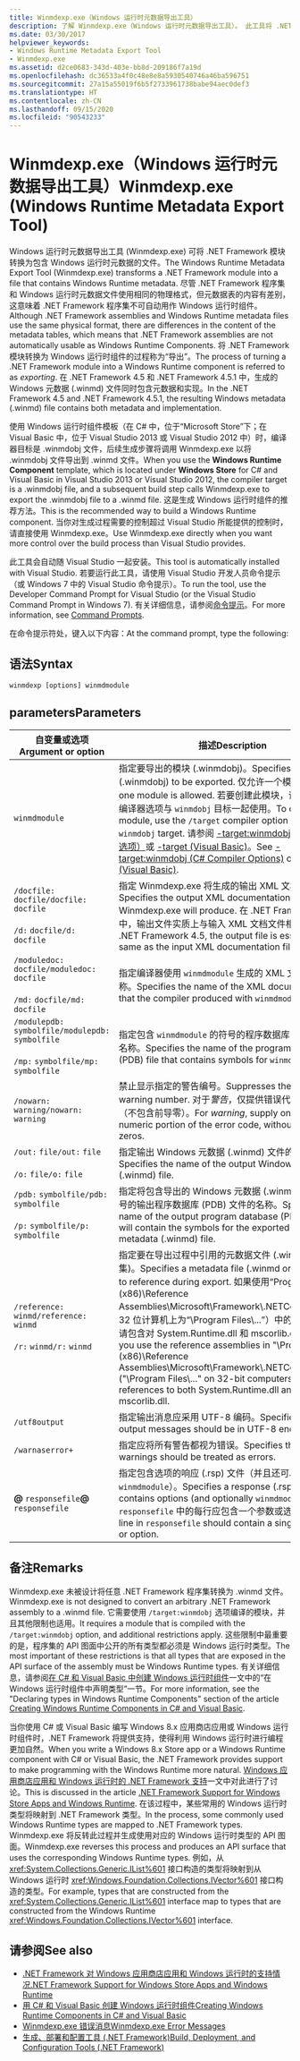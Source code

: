 ```yaml
---
title: Winmdexp.exe（Windows 运行时元数据导出工具）
description: 了解 Winmdexp.exe（Windows 运行时元数据导出工具）。 此工具将 .NET 模块转换为包含 Windows 运行时元数据的文件。
ms.date: 03/30/2017
helpviewer_keywords:
- Windows Runtime Metadata Export Tool
- Winmdexp.exe
ms.assetid: d2ce0683-343d-403e-bb8d-209186f7a19d
ms.openlocfilehash: dc36533a4f0c48e8e8a5930540746a46ba596751
ms.sourcegitcommit: 27a15a55019f6b5f2733961738babe94aec0def3
ms.translationtype: HT
ms.contentlocale: zh-CN
ms.lasthandoff: 09/15/2020
ms.locfileid: "90543233"
---
```

# <a name="winmdexpexe-windows-runtime-metadata-export-tool"></a><span data-ttu-id="0a3fc-104">Winmdexp.exe（Windows 运行时元数据导出工具）</span><span class="sxs-lookup"><span data-stu-id="0a3fc-104">Winmdexp.exe (Windows Runtime Metadata Export Tool)</span></span>
<span data-ttu-id="0a3fc-105">Windows 运行时元数据导出工具 (Winmdexp.exe) 可将 .NET Framework 模块转换为包含 Windows 运行时元数据的文件。</span><span class="sxs-lookup"><span data-stu-id="0a3fc-105">The Windows Runtime Metadata Export Tool (Winmdexp.exe) transforms a .NET Framework module into a file that contains Windows Runtime metadata.</span></span> <span data-ttu-id="0a3fc-106">尽管 .NET Framework 程序集和 Windows 运行时元数据文件使用相同的物理格式，但元数据表的内容有差别，这意味着 .NET Framework 程序集不可自动用作 Windows 运行时组件。</span><span class="sxs-lookup"><span data-stu-id="0a3fc-106">Although .NET Framework assemblies and Windows Runtime metadata files use the same physical format, there are differences in the content of the metadata tables, which means that .NET Framework assemblies are not automatically usable as Windows Runtime Components.</span></span> <span data-ttu-id="0a3fc-107">将 .NET Framework 模块转换为 Windows 运行时组件的过程称为“导出”。</span><span class="sxs-lookup"><span data-stu-id="0a3fc-107">The process of turning a .NET Framework module into a Windows Runtime component is referred to as *exporting*.</span></span> <span data-ttu-id="0a3fc-108">在 .NET Framework 4.5 和 .NET Framework 4.5.1 中，生成的 Windows 元数据 (.winmd) 文件同时包含元数据和实现。</span><span class="sxs-lookup"><span data-stu-id="0a3fc-108">In the .NET Framework 4.5 and .NET Framework 4.5.1, the resulting Windows metadata (.winmd) file contains both metadata and implementation.</span></span>  
  
 <span data-ttu-id="0a3fc-109">使用 Windows 运行时组件模板（在 C# 中，位于“Microsoft Store”下；在 Visual Basic 中，位于 Visual Studio 2013 或 Visual Studio 2012 中）时，编译器目标是 .winmdobj 文件，后续生成步骤将调用 Winmdexp.exe 以将 .winmdobj 文件导出到 .winmd 文件。</span><span class="sxs-lookup"><span data-stu-id="0a3fc-109">When you use the **Windows Runtime Component** template, which is located under **Windows Store** for C# and Visual Basic in Visual Studio 2013 or Visual Studio 2012, the compiler target is a .winmdobj file, and a subsequent build step calls Winmdexp.exe to export the .winmdobj file to a .winmd file.</span></span> <span data-ttu-id="0a3fc-110">这是生成 Windows 运行时组件的推荐方法。</span><span class="sxs-lookup"><span data-stu-id="0a3fc-110">This is the recommended way to build a Windows Runtime component.</span></span> <span data-ttu-id="0a3fc-111">当你对生成过程需要的控制超过 Visual Studio 所能提供的控制时，请直接使用 Winmdexp.exe。</span><span class="sxs-lookup"><span data-stu-id="0a3fc-111">Use Winmdexp.exe directly when you want more control over the build process than Visual Studio provides.</span></span>  
  
 <span data-ttu-id="0a3fc-112">此工具会自动随 Visual Studio 一起安装。</span><span class="sxs-lookup"><span data-stu-id="0a3fc-112">This tool is automatically installed with Visual Studio.</span></span> <span data-ttu-id="0a3fc-113">若要运行此工具，请使用 Visual Studio 开发人员命令提示（或 Windows 7 中的 Visual Studio 命令提示）。</span><span class="sxs-lookup"><span data-stu-id="0a3fc-113">To run the tool, use the Developer Command Prompt for Visual Studio (or the Visual Studio Command Prompt in Windows 7).</span></span> <span data-ttu-id="0a3fc-114">有关详细信息，请参阅[命令提示](developer-command-prompt-for-vs.md)。</span><span class="sxs-lookup"><span data-stu-id="0a3fc-114">For more information, see [Command Prompts](developer-command-prompt-for-vs.md).</span></span>  
  
 <span data-ttu-id="0a3fc-115">在命令提示符处，键入以下内容：</span><span class="sxs-lookup"><span data-stu-id="0a3fc-115">At the command prompt, type the following:</span></span>  
  
## <a name="syntax"></a><span data-ttu-id="0a3fc-116">语法</span><span class="sxs-lookup"><span data-stu-id="0a3fc-116">Syntax</span></span>  
  
```console  
winmdexp [options] winmdmodule  
```  
  
## <a name="parameters"></a><span data-ttu-id="0a3fc-117">parameters</span><span class="sxs-lookup"><span data-stu-id="0a3fc-117">Parameters</span></span>  
  
|<span data-ttu-id="0a3fc-118">自变量或选项</span><span class="sxs-lookup"><span data-stu-id="0a3fc-118">Argument or option</span></span>|<span data-ttu-id="0a3fc-119">描述</span><span class="sxs-lookup"><span data-stu-id="0a3fc-119">Description</span></span>|  
|------------------------|-----------------|  
|`winmdmodule`|<span data-ttu-id="0a3fc-120">指定要导出的模块 (.winmdobj)。</span><span class="sxs-lookup"><span data-stu-id="0a3fc-120">Specifies the module (.winmdobj) to be exported.</span></span> <span data-ttu-id="0a3fc-121">仅允许一个模块。</span><span class="sxs-lookup"><span data-stu-id="0a3fc-121">Only one module is allowed.</span></span> <span data-ttu-id="0a3fc-122">若要创建此模块，请将 `/target` 编译器选项与 `winmdobj` 目标一起使用。</span><span class="sxs-lookup"><span data-stu-id="0a3fc-122">To create this module, use the `/target` compiler option with the `winmdobj` target.</span></span> <span data-ttu-id="0a3fc-123">请参阅 [-target:winmdobj（C# 编译器选项）](../../csharp/language-reference/compiler-options/target-winmdobj-compiler-option.md)或 [-target (Visual Basic)](../../visual-basic/reference/command-line-compiler/target.md)。</span><span class="sxs-lookup"><span data-stu-id="0a3fc-123">See [-target:winmdobj (C# Compiler Options)](../../csharp/language-reference/compiler-options/target-winmdobj-compiler-option.md) or [-target (Visual Basic)](../../visual-basic/reference/command-line-compiler/target.md).</span></span>|  
|<span data-ttu-id="0a3fc-124">`/docfile:` `docfile`</span><span class="sxs-lookup"><span data-stu-id="0a3fc-124">`/docfile:` `docfile`</span></span><br /><br /> <span data-ttu-id="0a3fc-125">`/d:` `docfile`</span><span class="sxs-lookup"><span data-stu-id="0a3fc-125">`/d:` `docfile`</span></span>|<span data-ttu-id="0a3fc-126">指定 Winmdexp.exe 将生成的输出 XML 文档文件。</span><span class="sxs-lookup"><span data-stu-id="0a3fc-126">Specifies the output XML documentation file that Winmdexp.exe will produce.</span></span> <span data-ttu-id="0a3fc-127">在 .NET Framework 4.5 中，输出文件实质上与输入 XML 文档文件相同。</span><span class="sxs-lookup"><span data-stu-id="0a3fc-127">In the .NET Framework 4.5, the output file is essentially the same as the input XML documentation file.</span></span>|  
|<span data-ttu-id="0a3fc-128">`/moduledoc:` `docfile`</span><span class="sxs-lookup"><span data-stu-id="0a3fc-128">`/moduledoc:` `docfile`</span></span><br /><br /> <span data-ttu-id="0a3fc-129">`/md:` `docfile`</span><span class="sxs-lookup"><span data-stu-id="0a3fc-129">`/md:` `docfile`</span></span>|<span data-ttu-id="0a3fc-130">指定编译器使用 `winmdmodule` 生成的 XML 文档文件的名称。</span><span class="sxs-lookup"><span data-stu-id="0a3fc-130">Specifies the name of the XML documentation file that the compiler produced with `winmdmodule`.</span></span>|  
|<span data-ttu-id="0a3fc-131">`/modulepdb:` `symbolfile`</span><span class="sxs-lookup"><span data-stu-id="0a3fc-131">`/modulepdb:` `symbolfile`</span></span><br /><br /> <span data-ttu-id="0a3fc-132">`/mp:` `symbolfile`</span><span class="sxs-lookup"><span data-stu-id="0a3fc-132">`/mp:` `symbolfile`</span></span>|<span data-ttu-id="0a3fc-133">指定包含 `winmdmodule` 的符号的程序数据库 (PDB) 文件的名称。</span><span class="sxs-lookup"><span data-stu-id="0a3fc-133">Specifies the name of the program database (PDB) file that contains symbols for `winmdmodule`.</span></span>|  
|<span data-ttu-id="0a3fc-134">`/nowarn:` `warning`</span><span class="sxs-lookup"><span data-stu-id="0a3fc-134">`/nowarn:` `warning`</span></span>|<span data-ttu-id="0a3fc-135">禁止显示指定的警告编号。</span><span class="sxs-lookup"><span data-stu-id="0a3fc-135">Suppresses the specified warning number.</span></span> <span data-ttu-id="0a3fc-136">对于*警告*，仅提供错误代码的数字部分（不包含前导零）。</span><span class="sxs-lookup"><span data-stu-id="0a3fc-136">For *warning*, supply only the numeric portion of the error code, without leading zeros.</span></span>|  
|<span data-ttu-id="0a3fc-137">`/out:` `file`</span><span class="sxs-lookup"><span data-stu-id="0a3fc-137">`/out:` `file`</span></span><br /><br /> <span data-ttu-id="0a3fc-138">`/o:` `file`</span><span class="sxs-lookup"><span data-stu-id="0a3fc-138">`/o:` `file`</span></span>|<span data-ttu-id="0a3fc-139">指定输出 Windows 元数据 (.winmd) 文件的名称。</span><span class="sxs-lookup"><span data-stu-id="0a3fc-139">Specifies the name of the output Windows metadata (.winmd) file.</span></span>|  
|<span data-ttu-id="0a3fc-140">`/pdb:` `symbolfile`</span><span class="sxs-lookup"><span data-stu-id="0a3fc-140">`/pdb:` `symbolfile`</span></span><br /><br /> <span data-ttu-id="0a3fc-141">`/p:` `symbolfile`</span><span class="sxs-lookup"><span data-stu-id="0a3fc-141">`/p:` `symbolfile`</span></span>|<span data-ttu-id="0a3fc-142">指定将包含导出的 Windows 元数据 (.winmd) 文件的符号的输出程序数据库 (PDB) 文件的名称。</span><span class="sxs-lookup"><span data-stu-id="0a3fc-142">Specifies the name of the output program database (PDB) file that will contain the symbols for the exported Windows metadata (.winmd) file.</span></span>|  
|<span data-ttu-id="0a3fc-143">`/reference:` `winmd`</span><span class="sxs-lookup"><span data-stu-id="0a3fc-143">`/reference:` `winmd`</span></span><br /><br /> <span data-ttu-id="0a3fc-144">`/r:` `winmd`</span><span class="sxs-lookup"><span data-stu-id="0a3fc-144">`/r:` `winmd`</span></span>|<span data-ttu-id="0a3fc-145">指定要在导出过程中引用的元数据文件 (.winmd 或程序集)。</span><span class="sxs-lookup"><span data-stu-id="0a3fc-145">Specifies a metadata file (.winmd or assembly) to reference during export.</span></span> <span data-ttu-id="0a3fc-146">如果使用“Program Files (x86)\Reference Assemblies\Microsoft\Framework\\.NETCore\v4.5”（在 32 位计算机上为“\Program Files\\...”）中的引用程序集，请包含对 System.Runtime.dll 和 mscorlib.dll 的引用。</span><span class="sxs-lookup"><span data-stu-id="0a3fc-146">If you use the reference assemblies in "\Program Files (x86)\Reference Assemblies\Microsoft\Framework\\.NETCore\v4.5" ("\Program Files\\..." on 32-bit computers), include references to both System.Runtime.dll and mscorlib.dll.</span></span>|  
|`/utf8output`|<span data-ttu-id="0a3fc-147">指定输出消息应采用 UTF-8 编码。</span><span class="sxs-lookup"><span data-stu-id="0a3fc-147">Specifies that output messages should be in UTF-8 encoding.</span></span>|  
|`/warnaserror+`|<span data-ttu-id="0a3fc-148">指定应将所有警告都视为错误。</span><span class="sxs-lookup"><span data-stu-id="0a3fc-148">Specifies that all warnings should be treated as errors.</span></span>|  
|<span data-ttu-id="0a3fc-149">**@** `responsefile`</span><span class="sxs-lookup"><span data-stu-id="0a3fc-149">**@** `responsefile`</span></span>|<span data-ttu-id="0a3fc-150">指定包含选项的响应 (.rsp) 文件（并且还可以选择指定 `winmdmodule`）。</span><span class="sxs-lookup"><span data-stu-id="0a3fc-150">Specifies a response (.rsp) file that contains options (and optionally `winmdmodule`).</span></span> <span data-ttu-id="0a3fc-151">`responsefile` 中的每行应包含一个参数或选项。</span><span class="sxs-lookup"><span data-stu-id="0a3fc-151">Each line in `responsefile` should contain a single argument or option.</span></span>|  
  
## <a name="remarks"></a><span data-ttu-id="0a3fc-152">备注</span><span class="sxs-lookup"><span data-stu-id="0a3fc-152">Remarks</span></span>  
 <span data-ttu-id="0a3fc-153">Winmdexp.exe 未被设计将任意 .NET Framework 程序集转换为 .winmd 文件。</span><span class="sxs-lookup"><span data-stu-id="0a3fc-153">Winmdexp.exe is not designed to convert an arbitrary .NET Framework assembly to a .winmd file.</span></span> <span data-ttu-id="0a3fc-154">它需要使用 `/target:winmdobj` 选项编译的模块，并且其他限制也适用。</span><span class="sxs-lookup"><span data-stu-id="0a3fc-154">It requires a module that is compiled with the `/target:winmdobj` option, and additional restrictions apply.</span></span> <span data-ttu-id="0a3fc-155">这些限制中最重要的是，程序集的 API 图面中公开的所有类型都必须是 Windows 运行时类型。</span><span class="sxs-lookup"><span data-stu-id="0a3fc-155">The most important of these restrictions is that all types that are exposed in the API surface of the assembly must be Windows Runtime types.</span></span> <span data-ttu-id="0a3fc-156">有关详细信息，请参阅[在 C# 和 Visual Basic 中创建 Windows 运行时组件](/previous-versions/br230301(v=vs.110))一文中的“在 Windows 运行时组件中声明类型”一节。</span><span class="sxs-lookup"><span data-stu-id="0a3fc-156">For more information, see the "Declaring types in Windows Runtime Components" section of the article [Creating Windows Runtime Components in C# and Visual Basic](/previous-versions/br230301(v=vs.110)).</span></span>
  
 <span data-ttu-id="0a3fc-157">当你使用 C# 或 Visual Basic 编写 Windows 8.x 应用商店应用或 Windows 运行时组件时，.NET Framework 将提供支持，使得利用 Windows 运行时进行编程更加自然。</span><span class="sxs-lookup"><span data-stu-id="0a3fc-157">When you write a Windows 8.x Store app or a Windows Runtime component with C# or Visual Basic, the .NET Framework provides support to make programming with the Windows Runtime more natural.</span></span> <span data-ttu-id="0a3fc-158">[Windows 应用商店应用和 Windows 运行时的 .NET Framework 支持](../../standard/cross-platform/support-for-windows-store-apps-and-windows-runtime.md)一文中对此进行了讨论。</span><span class="sxs-lookup"><span data-stu-id="0a3fc-158">This is discussed in the article [.NET Framework Support for Windows Store Apps and Windows Runtime](../../standard/cross-platform/support-for-windows-store-apps-and-windows-runtime.md).</span></span> <span data-ttu-id="0a3fc-159">在该过程中，某些常用的 Windows 运行时类型将映射到 .NET Framework 类型。</span><span class="sxs-lookup"><span data-stu-id="0a3fc-159">In the process, some commonly used Windows Runtime types are mapped to .NET Framework types.</span></span> <span data-ttu-id="0a3fc-160">Winmdexp.exe 将反转此过程并生成使用对应的 Windows 运行时类型的 API 图面。</span><span class="sxs-lookup"><span data-stu-id="0a3fc-160">Winmdexp.exe reverses this process and produces an API surface that uses the corresponding Windows Runtime types.</span></span> <span data-ttu-id="0a3fc-161">例如，从 <xref:System.Collections.Generic.IList%601> 接口构造的类型将映射到从 Windows 运行时 <xref:Windows.Foundation.Collections.IVector%601> 接口构造的类型。</span><span class="sxs-lookup"><span data-stu-id="0a3fc-161">For example, types that are constructed from the <xref:System.Collections.Generic.IList%601> interface map to types that are constructed from the Windows Runtime <xref:Windows.Foundation.Collections.IVector%601> interface.</span></span>  
  
## <a name="see-also"></a><span data-ttu-id="0a3fc-162">请参阅</span><span class="sxs-lookup"><span data-stu-id="0a3fc-162">See also</span></span>

- [<span data-ttu-id="0a3fc-163">.NET Framework 对 Windows 应用商店应用和 Windows 运行时的支持情况</span><span class="sxs-lookup"><span data-stu-id="0a3fc-163">.NET Framework Support for Windows Store Apps and Windows Runtime</span></span>](../../standard/cross-platform/support-for-windows-store-apps-and-windows-runtime.md)
- <span data-ttu-id="0a3fc-164">[用 C# 和 Visual Basic 创建 Windows 运行时组件](/previous-versions/br230301(v=vs.110))</span><span class="sxs-lookup"><span data-stu-id="0a3fc-164">[Creating Windows Runtime Components in C# and Visual Basic](/previous-versions/br230301(v=vs.110))</span></span>
- [<span data-ttu-id="0a3fc-165">Winmdexp.exe 错误消息</span><span class="sxs-lookup"><span data-stu-id="0a3fc-165">Winmdexp.exe Error Messages</span></span>](winmdexp-exe-error-messages.md)
- <span data-ttu-id="0a3fc-166">[生成、部署和配置工具 (.NET Framework)](/previous-versions/dotnet/netframework-4.0/dd233108(v=vs.100))</span><span class="sxs-lookup"><span data-stu-id="0a3fc-166">[Build, Deployment, and Configuration Tools (.NET Framework)](/previous-versions/dotnet/netframework-4.0/dd233108(v=vs.100))</span></span>

